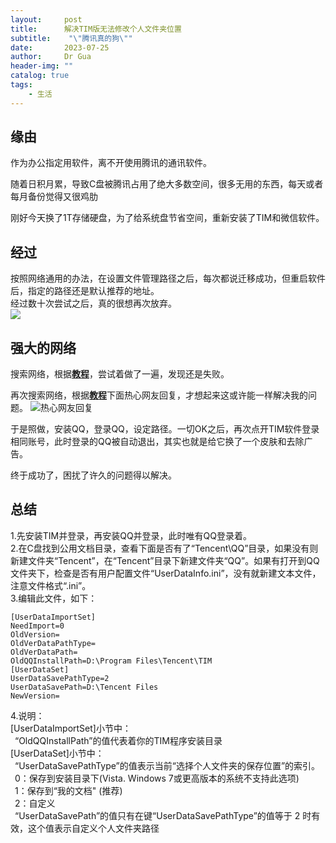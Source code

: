 ```yaml
---
layout:     post
title:      解决TIM版无法修改个人文件夹位置
subtitle:    "\"腾讯真的狗\""
date:       2023-07-25
author:     Dr Gua
header-img: ""
catalog: true
tags:
    - 生活
---
```


## 缘由

作为办公指定用软件，离不开使用腾讯的通讯软件。<br>

随着日积月累，导致C盘被腾讯占用了绝大多数空间，很多无用的东西，每天或者每月备份觉得又很鸡肋<br>

刚好今天换了1T存储硬盘，为了给系统盘节省空间，重新安装了TIM和微信软件。<br>

## 经过

按照网络通用的办法，在设置文件管理路径之后，每次都说迁移成功，但重启软件后，指定的路径还是默认推荐的地址。<br>
经过数十次尝试之后，真的很想再次放弃。<br>
![](https://image.wgsxsm.eu.org/file/11f3ab3f09d625dfbc720.png)

## 强大的网络

搜索网络，根据[**教程**](https://blog.csdn.net/u012433546/article/details/116655378)，尝试着做了一遍，发现还是失败。<br>

再次搜索网络，根据[**教程**](https://zhuanlan.zhihu.com/p/389883485)下面热心网友回复，才想起来这或许能一样解决我的问题。
![热心网友回复](https://image.wgsxsm.eu.org/file/9c27b871267b5f9ec9824.png)<br>

于是照做，安装QQ，登录QQ，设定路径。一切OK之后，再次点开TIM软件登录相同账号，此时登录的QQ被自动退出，其实也就是给它换了一个皮肤和去除广告。<br>

终于成功了，困扰了许久的问题得以解决。<br>

## 总结

1.先安装TIM并登录，再安装QQ并登录，此时唯有QQ登录着。<br>
2.在C盘找到公用文档目录，查看下面是否有了“Tencent\QQ”目录，如果没有则新建文件夹“Tencent”，在“Tencent”目录下新建文件夹“QQ”。如果有打开到QQ文件夹下，检查是否有用户配置文件“UserDataInfo.ini”，没有就新建文本文件，注意文件格式“.ini”。<br>
3.编辑此文件，如下：<br>
 ```
 [UserDataImportSet]
NeedImport=0
OldVersion=
OldVerDataPathType=
OldVerDataPath=
OldQQInstallPath=D:\Program Files\Tencent\TIM
[UserDataSet]
UserDataSavePathType=2
UserDataSavePath=D:\Tencent Files
NewVersion=
```
4.说明：<br>
[UserDataImportSet]小节中：<br>
&ensp;“OldQQInstallPath”的值代表着你的TIM程序安装目录<br>
[UserDataSet]小节中：<br>
&ensp;“UserDataSavePathType”的值表示当前“选择个人文件夹的保存位置”的索引。<br>
&ensp;0：保存到安装目录下(Vista. Windows 7或更高版本的系统不支持此选项)<br>
&ensp;1：保存到“我的文档" (推荐)<br>
&ensp;2：自定义<br>
&ensp;“UserDataSavePath”的值只有在键“UserDataSavePathType”的值等于 2 时有效，这个值表示自定义个人文件夹路径<br>


